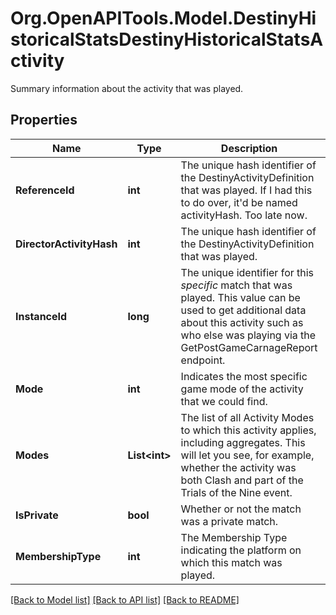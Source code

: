 # Org.OpenAPITools.Model.DestinyHistoricalStatsDestinyHistoricalStatsActivity
Summary information about the activity that was played.

## Properties

Name | Type | Description | Notes
------------ | ------------- | ------------- | -------------
**ReferenceId** | **int** | The unique hash identifier of the DestinyActivityDefinition that was played. If I had this to do over, it&#39;d be named activityHash. Too late now. | [optional] 
**DirectorActivityHash** | **int** | The unique hash identifier of the DestinyActivityDefinition that was played. | [optional] 
**InstanceId** | **long** | The unique identifier for this *specific* match that was played.  This value can be used to get additional data about this activity such as who else was playing via the GetPostGameCarnageReport endpoint. | [optional] 
**Mode** | **int** | Indicates the most specific game mode of the activity that we could find. | [optional] 
**Modes** | **List&lt;int&gt;** | The list of all Activity Modes to which this activity applies, including aggregates. This will let you see, for example, whether the activity was both Clash and part of the Trials of the Nine event. | [optional] 
**IsPrivate** | **bool** | Whether or not the match was a private match. | [optional] 
**MembershipType** | **int** | The Membership Type indicating the platform on which this match was played. | [optional] 

[[Back to Model list]](../README.md#documentation-for-models) [[Back to API list]](../README.md#documentation-for-api-endpoints) [[Back to README]](../README.md)

